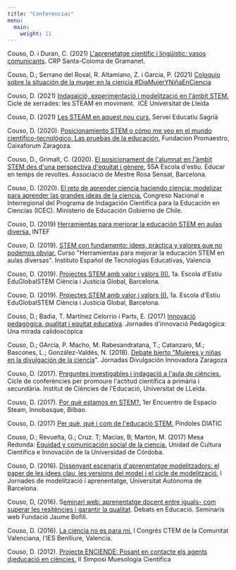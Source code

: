 ```yaml
---
title: "Conferencias"
menu:
  main:
    weight: 11
---
```

Couso, D. i Duran, C. (2021) [L\'aprenetatge científic i lingüístic:
vasos comunicants](https://www.youtube.com/watch?v=l6Jcx-4DslI). CRP
Santa-Coloma de Gramanet.

Couso, D.; Serrano del Rosal, R. Altamiano, Z. i Garcia, P. (2021)
[Coloquio sobre la situación de la muger en la ciencia
\#DiaMujerYNiñaEnCiencia](https://www.youtube.com/watch?v=uJXoBqrTypc)

Couso, D. (2021) [Indagaició, experimentació i modelització en l\'àmbit
STEM.](https://www.youtube.com/watch?v=mO5YKk2015U) Cicle de xerrades:
les STEAM en moviment.  ICE Universitat de Lleida

Couso, D. (2021) [Les STEAM en aquest nou
curs.](https://www.youtube.com/watch?v=jJuTKJMMDGA) Servei Educatiu
Sagrià

Couso, D. (2020). [Posicionamiento STEM o cómo me veo en el mundo
científico-tecnológico. Las pruebas de la
educación.](https://www.youtube.com/watch?v=Qr4a5VG0NkE&feature=youtu.be)
Fundacion Promaestro, Caixaforum Zaragoza.

Couso, D., Grimalt, C. (2020). [El posicionament de l'alumnat en l'àmbit
STEM des d'una perspectiva d'equitat i
gènere.](https://www.rosasensat.org/conferencia-amb-digna-couso-el-posicionament-de-lalumnat-en-lambit-stem-des-duna-perspectiva-dequitat-i-genere/)
55A Escola d\'estiu. Educar en temps de revoltes. Associació de Mestre
Rosa Sensat, Barcelona.

Couso, D. (2020). [El reto de aprender ciencia haciendo ciencia:
modelizar para aprender las grandes ideas de la
ciencia.](https://www.youtube.com/watch?v=7EN72cZRIj8) Congreso Nacional
e Interregional del Programa de Indagación Científica para la Educación
en Ciencias (ICEC). Ministerio de Educación Gobierno de Chile.

Couso, D. (2019) [Herramientas para merjorar la educación STEM en aulas
diversa.](https://www.youtube.com/watch?v=_xXRgrZD3xo) INTEF

Couso, D. (2019). [STEM con fundamento: idees, pràctica y valores que no
podemos obviar.](https://www.youtube.com/watch?v=_xXRgrZD3xo) Curso
\"Herramientas para mejorar la educación STEM en aulas diversas\".
Instituto Español de Tecnologías Educativas, Valencia

Couso, D. (2019). [Projectes STEM amb valor i valors
(II).](https://www.youtube.com/watch?v=AbnuYDI1-x8) 1a. Escola d\'Estiu
EduGlobalSTEM Ciència i Justícia Global, Barcelona.

Couso, D. (2019). [Projectes STEM amb valor i valors
(I).](https://www.youtube.com/watch?v=gVcK41N0r2c) 1a. Escola d\'Estiu
EduGlobalSTEM Ciència i Justícia Global, Barcelona.

Couso, D.; Badia, T. Martínez Celorrio i Parts, E. (2017) [Innovació
pedagògica, qualitat i equitat
educativa](https://www.youtube.com/watch?v=gP7KQ1-FBig). Jornades
d\'innovació Pedagògica: Una mirada calidoscòpica

Couso, D.; GArcía, P. Macho, M. Rabesandratana, T.; Catanzaro, M.;
Bascones, L.; González-Valdés, N. (2018). [Debate bierto \"Mujeres y
niñas en la divulgación de la
ciencia](https://www.youtube.com/watch?v=4iyxiYTSvaA)\". Jornadas
Divulgación Innovadora Zaragoza

Couso, D. (2017). [Preguntes investigables i indagació a l\'aula de
ciències.](https://www.youtube.com/watch?v=Zj9PxQ5Qq4Q) Cicle de
conferències per promoure l'actitud científica a primària i secundària.
Institut de Ciències de l\'Educació, Universitat de LLeida.

Couso, D. (2017). [Por què estamos en
STEM?.](https://www.youtube.com/watch?v=zXZinK_im6E) 1er Encuentro de
Espacio Steam, Innobasque, Bilbao.

Couso, D. (2017) [Per què, què i com de l\'educació
STEM.](https://www.youtube.com/watch?v=-Ljir6gx1t8) Píndoles DIATIC

Couso, D.; Revuelta, G.; Cruz. T; Macías, B; Martón, M. (2017) Mesa
Redonda: [Equidad y comunicación social de la
ciencia.](https://www.youtube.com/watch?v=edLZWp217nk) Unidad de Cultura
Científica e Innovación de la Universidad de Córdoba.

Couso, D. (2016). [Dissenyant escenaris d\'aprenentatge modelitzadors:
el paper de les idees clau, les versions del model i el cicle de
modelització.](https://www.youtube.com/watch?v=QXyU_WZWynQ) I Jornades
de modelització i aprenentatge, Universitat Autònoma de Barcelona.

Couso, D, (2016). S[eminari web: aprenentatge docent entre iguals- com
superar les resitències i garantir la
qualitat](https://www.youtube.com/watch?v=hF_RwHqGuq8). Debats en
Educació. Seminaris web Fundació Jaume Bofill.

Couso, D. (2016). [La ciencia no es para
mí.](https://www.youtube.com/watch?v=2rP4YYZkZWQ) I Congrés CTEM de la
Comunitat Valenciana, l\'IES Benlliure, Valencia.

Couso, D. (2012). [Projecte ENCIENDE: Posant en contacte els agents
d¡educació en ciències.](https://www.youtube.com/watch?v=V-BH1301sI4) II
Simposi Muesologia Científica
